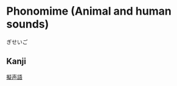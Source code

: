 # Phonomime (Animal and human sounds)
ぎせいご

## Kanji
[擬](../Kanji/kanji-dict/擬.md)[声](../Kanji/kanji-dict/声.md)[語](../Kanji/kanji-dict/語.md)